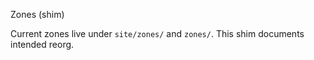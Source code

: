 Zones (shim)

Current zones live under `site/zones/` and `zones/`. This shim documents intended reorg.

